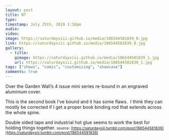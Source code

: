 ```yaml
---
layout: post
title: NT
type: 
timestamp: July 25th, 2019 1:10pm
audio: 
video: 
image: https://saturdayxiii.github.io/media/186544581839_0.jpg
link: https://saturdayxiii.github.io/media/186544581839_0.jpg
gallery:
  - title: 
    gimage: https://saturdayxiii.github.io/media/186544581839_1.jpg
    url: https://saturdayxiii.github.io/media/186544581839_1.jpg
tags: ["shows", "comic", "customizing", "showcase"]
comments: true
---
```



Over the Garden Wall’s 4 issue mini series re-bound in an engraved aluminium cover.



This is the second book I’ve bound and it has some flaws.  I think they can mostly be corrected if I get a proper book binding rod that extends across the whole spine.  

Double sided tape and industrial hot glue seems to work the best for holding things together.
<small>source: [https://saturdayxiii.tumblr.com/post/186544581839](https://saturdayxiii.tumblr.com/post/186544581839)</small>
